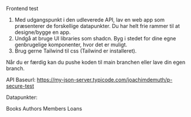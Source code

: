 Frontend test

1. Med udgangspunkt i den udleverede API, lav en web app som præsenterer de forskellige datapunkter. Du har helt frie rammer til at designe/bygge en app. 
2. Undgå at bruge UI libraries som shadcn. Byg i stedet for dine egne genbrugelige komponenter, hvor det er muligt.
3. Brug gerne Tailwind til css (Tailwind er installeret).


Når du er færdig kan du pushe koden til main branchen eller lave din egen branch.

API Baseurl: https://my-json-server.typicode.com/joachimdemuth/p-secure-test

Datapunkter: 

Books
Authors
Members
Loans